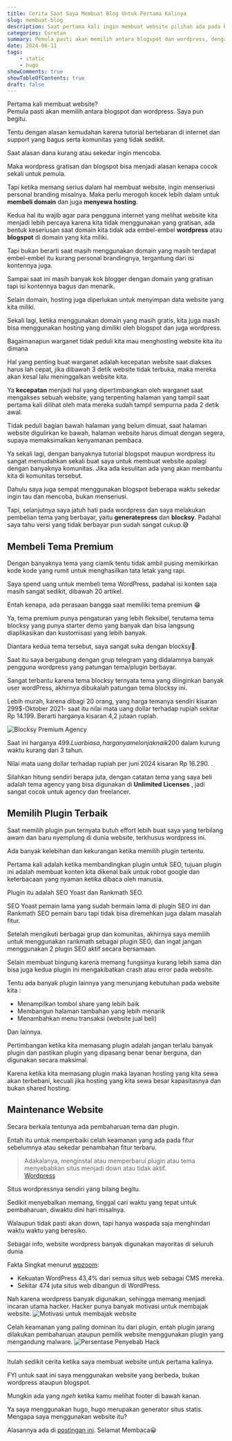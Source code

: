```yaml
---
title: Cerita Saat Saya Membuat Blog Untuk Pertama Kalinya 
slug: membuat-blog
description: Saat pertama kali ingin membuat website pilihan ada pada blogspot dan wordpress, dengan alasan kemudahan karena tutorial bertebaran di internet dan support yang bagus serta komunitas banyak.
categories: Coretan
summary: Pemula pasti akan memilih antara blogspot dan wordpress, dengan alasan kemudahan karena tutorial bertebaran di internet dan support yang bagus serta komunitas yang tidak sedikit.
date: 2024-06-11
tags: 
    - static
    - hugo
showComments: true
showTableOfContents: true
draft: false
---
```


Pertama kali membuat website?\
Pemula pasti akan memilih antara blogspot dan wordpress. Saya pun begitu.

Tentu dengan alasan kemudahan karena tutorial bertebaran di internet dan support yang bagus serta komunitas yang tidak sedikit.

Saat alasan dana kurang atau sekedar ingin mencoba.

Maka wordpress gratisan dan blogspot bisa menjadi alasan kenapa cocok sekali untuk pemula.

Tapi ketika memang serius dalam hal membuat website, ingin menseriusi personal branding misalnya. Maka perlu merogoh kocek lebih dalam untuk **membeli domain** dan juga **menyewa hosting**.

Kedua hal itu wajib agar para pengguna internet yang melihat website kita menjadi lebih percaya karena kita tidak menggunakan yang gratisan, ada bentuk keseriusan saat domain kita tidak ada embel-embel **wordpress** atau **blogspot** di domain yang kita miliki.

Tapi bukan berarti saat masih menggunakan domain yang masih terdapat embel-embel itu kurang personal brandingnya, tergantung dari isi kontennya juga.

Sampai saat ini masih banyak kok blogger dengan domain yang gratisan tapi isi kontennya bagus dan menarik.

Selain domain, hosting juga diperlukan untuk menyimpan data website yang kita miliki.

Sekali lagi, ketika menggunakan domain yang masih gratis, kita juga masih bisa menggunakan hosting yang dimiliki oleh blogspot dan juga wordpress.

Bagaimanapun warganet tidak peduli kita mau menghosting website kita itu dimana

Hal yang penting buat warganet adalah kecepatan website saat diakses harus lah cepat, jika dibawah 3 detik website tidak terbuka, maka mereka akan kesal lalu meninggalkan website kita.

<div>
<script async src="https://pagead2.googlesyndication.com/pagead/js/adsbygoogle.js?client=ca-pub-1028861450285140"
     crossorigin="anonymous"></script>
<!-- Iklan horizontal -->
<ins class="adsbygoogle"
     style="display:block"
     data-ad-client="ca-pub-1028861450285140"
     data-ad-slot="1294831496"
     data-ad-format="auto"
     data-full-width-responsive="true"></ins>
<script>
     (adsbygoogle = window.adsbygoogle || []).push({});
</script>
</div>

Ya **kecepatan** menjadi hal yang dipertimbangkan oleh warganet saat mengakses sebuah website, yang terpenting halaman yang tampil saat pertama kali dilihat oleh mata mereka sudah tampil sempurna pada 2 detik awal.

Tidak peduli bagian bawah halaman yang belum dimuat, saat halaman website digulirkan ke bawah, halaman website harus dimuat dengan segera, supaya memaksimalkan kenyamanan pembaca.

Ya sekali lagi, dengan banyaknya tutorial blogspot maupun wordpress itu sangat memudahkan sekali buat saya untuk membuat website apalagi dengan banyaknya komunitas. Jika ada kesulitan ada yang akan membantu kita di komunitas tersebut.

Dahulu saya juga sempat menggunakan blogspot beberapa waktu sekedar ingin tau dan mencoba, bukan menseriusi.

Tapi, selanjutnya saya jatuh hati pada wordpress dan saya melakukan pembelian tema yang berbayar, yaitu **generatepress** dan **blocksy**. Padahal saya tahu versi yang tidak berbayar pun sudah sangat cukup.😅

## Membeli Tema Premium

Dengan banyaknya tema yang ciamik tentu tidak ambil pusing memikirkan kode kode yang rumit untuk menghasilkan tata letak yang rapi.

Saya spend uang untuk membeli tema WordPress, padahal isi konten saja masih sangat sedikit, dibawah 20 artikel.

Entah kenapa, ada perasaan bangga saat memiliki tema premium 😁

Ya, tema premium punya pengaturan yang lebih fleksibel, terutama tema blocksy yang punya starter demo yang banyak dan bisa langsung diaplikasikan dan kustomisasi yang lebih banyak.

Diantara kedua tema tersebut, saya sangat suka dengan blocksy🤩.

Saat itu saya bergabung dengan grup telegram yang didalamnya banyak pengguna wordpress yang patungan tema/plugin berbayar.

Sangat terbantu karena tema blocksy ternyata tema yang diinginkan banyak user wordPress, akhirnya dibukalah patungan tema blocksy ini.

<div>
<script async src="https://pagead2.googlesyndication.com/pagead/js/adsbygoogle.js?client=ca-pub-1028861450285140"
     crossorigin="anonymous"></script>
<!-- Iklan horizontal -->
<ins class="adsbygoogle"
     style="display:block"
     data-ad-client="ca-pub-1028861450285140"
     data-ad-slot="1294831496"
     data-ad-format="auto"
     data-full-width-responsive="true"></ins>
<script>
     (adsbygoogle = window.adsbygoogle || []).push({});
</script>
</div>

Lebih murah, karena dibagi 20 orang, yang harga temanya sendiri kisaran 299$-Oktober 2021- saat itu nilai mata uang dollar terhadap rupiah sekitar Rp 14.199. Berarti harganya kisaran 4,2 jutaan rupiah.

![Blocksy Premium Agency](/img/kisah-awal/blocksy-agency.png "*Harga Blocksy Premium | Source: [Blocksy Pricing](https://creativethemes.com/blocksy/pricing/?plan=lifetime)*")

Saat ini harganya 499$. Luar biasa, harganya melonjak naik 200$ dalam kurung waktu kurang dari 3 tahun.

Nilai mata uang dollar terhadap rupiah per juni 2024 kisaran Rp 16.290. . 

Silahkan hitung sendiri berapa juta, dengan catatan tema yang saya beli adalah tema agency yang bisa digunakan di **Unlimited Licenses** , jadi sangat cocok untuk agency dan freelancer.

## Memilih Plugin Terbaik

Saat memilih plugin pun ternyata butuh effort lebih buat saya yang terbilang awam dan baru nyemplung di dunia website, terkhusus wordpress ini.

Ada banyak kelebihan dan kekurangan ketika memilih plugin tertentu.

Pertama kali adalah ketika membandingkan plugin untuk SEO, tujuan plugin ini adalah membuat konten kita dikenal baik untuk robot google dan keterbacaan yang nyaman ketika dibaca oleh manusia.

Plugin itu adalah SEO Yoast dan Rankmath SEO.

SEO Yoast pemain lama yang sudah bermain lama di plugin SEO ini dan Rankmath SEO pemain baru tapi tidak bisa diremehkan juga dalam masalah fitur.

Setelah mengikuti berbagai grup dan komunitas, akhirnya saya memilih untuk menggunakan rankmath sebagai plugin SEO, dan ingat jangan menggunakan 2 plugin SEO aktif secara bersamaan.

Selain membuat bingung karena memang fungsinya kurang lebih sama dan bisa juga kedua plugin ini mengakibatkan crash atau error pada website.

Tentu ada banyak plugin lainnya yang menunjang kebutuhan pada website kita : 
  - Menampilkan tombol share yang lebih baik
  - Membangun halaman tambahan yang lebih menarik
  - Menambahkan menu transaksi (website jual beli)

Dan lainnya.

Pertimbangan ketika kita memasang plugin adalah jangan terlalu banyak plugin dan pastikan plugin yang dipasang benar benar berguna, dan digunakan secara maksimal.

Karena ketika kita memasang plugin maka layanan hosting yang kita sewa akan terbebani, kecuali jika hosting yang kita sewa besar kapasitasnya dan bukan shared hosting.

## Maintenance Website

Secara berkala tentunya ada pembaharuan tema dan plugin.

Entah itu untuk memperbaiki celah keamanan yang ada pada fitur sebelumnya atau sekedar penambahan fitur terbaru.

>Adakalanya, menginstal atau memperbarui plugin atau tema menyebabkan situs menjadi down atau tidak aktif.\
[Wordpress](https://wordpress.com/id/support/mengapa-situs-saya-down/#theres-a-critical-error-on-your-site)

Situs wordpressnya sendiri yang bilang begitu.

Sedikit menyebalkan memang, tinggal cari waktu yang tepat untuk pembaharuan, diwaktu dini hari misalnya.

Walaupun tidak pasti akan down, tapi hanya waspada saja menghindari waktu waktu yang beresiko.

<div>
<script async src="https://pagead2.googlesyndication.com/pagead/js/adsbygoogle.js?client=ca-pub-1028861450285140"
     crossorigin="anonymous"></script>
<!-- Iklan horizontal -->
<ins class="adsbygoogle"
     style="display:block"
     data-ad-client="ca-pub-1028861450285140"
     data-ad-slot="1294831496"
     data-ad-format="auto"
     data-full-width-responsive="true"></ins>
<script>
     (adsbygoogle = window.adsbygoogle || []).push({});
</script>
</div>

Sebagai info, website wordpress banyak digunakan mayoritas di seluruh dunia

Fakta Singkat menurut [wpzoom](https://www.wpzoom.com/blog/wordpress-statistics/): 
- Kekuatan WordPress 43,4% dari semua situs web sebagai CMS mereka.
- Sekitar 474 juta situs web dibangun di WordPress.

Nah karena wordpress banyak digunakan, sehingga memang menjadi incaran utama hacker. Hacker punya banyak motivasi untuk membajak website.
![Motivasi untuk membajak website](/img/kisah-awal/motivasi-hacker.png "*Source: Hacker One Report 2021*")

Celah keamanan yang paling dominan itu dari plugin, entah plugin jarang dilakukan pembaharuan ataupun pemilik website menggunakan plugin yang mengandung malware.
![Persentase Penyebab Hack](/img/kisah-awal/persentase-penyebab-hack.png "*Source: Get Astra*")
***
Itulah sedikit cerita ketika saya membuat website untuk pertama kalinya.

FYI untuk saat ini saya menggunakan website yang berbeda, bukan wordpress ataupun blogspot.

Mungkin ada yang *ngeh* ketika kamu melihat footer di bawah kanan.

Ya saya menggunakan hugo, hugo merupakan generator situs statis. Mengapa saya menggunakan website itu?

Alasannya ada di [postingan ini](https://jundi.web.id/posts/kelebihan-dan-kekurangan-menggunakan-website-statis/). Selamat Membaca😀

